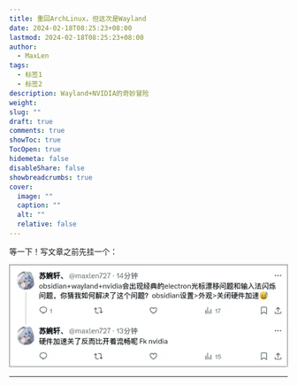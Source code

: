 ```yaml
---
title: 重回ArchLinux，但这次是Wayland
date: 2024-02-18T08:25:23+08:00
lastmod: 2024-02-18T08:25:23+08:00
author:
  - MaxLen
tags:
  - 标签1
  - 标签2
description: Wayland+NVIDIA的奇妙冒险
weight: 
slug: ""
draft: true
comments: true
showToc: true
TocOpen: true
hidemeta: false
disableShare: false
showbreadcrumbs: true
cover:
  image: ""
  caption: ""
  alt: ""
  relative: false
---
```

等一下！写文章之前先挂一个：

![image](https://github.com/maxlen727/picx-images-hosting/raw/master/20240218/image.77a0dos1tp40.webp)

---
